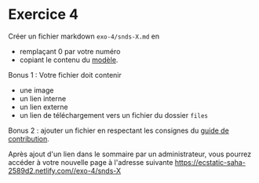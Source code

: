 # Exercice 4

Créer un fichier markdown `exo-4/snds-X.md` en 
- remplaçant 0 par votre numéro
- copiant le contenu du [modèle](https://gitlab.com/healthdatahub/documentation-snds/raw/master/contribuer/modele_markdown.md).

Bonus 1 :  Votre fichier doit contenir
- une image
- un lien interne
- un lien externe
- un lien de téléchargement vers un fichier du dossier `files`

Bonus 2 : ajouter un fichier en respectant les consignes du [guide de contribution](http://documentation-snds.health-data-hub.fr/contribuer/nouveau_fichier.html#nouveau-fichier-a-telecharger).

Après ajout d'un lien dans le sommaire par un administrateur, vous pourrez accéder à votre nouvelle page à l'adresse suivante https://ecstatic-saha-2589d2.netlify.com//exo-4/snds-X
